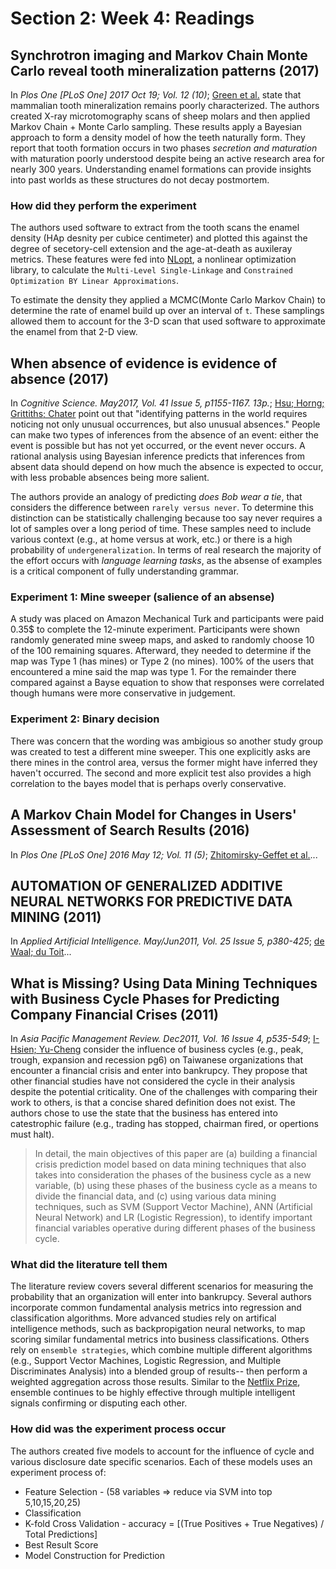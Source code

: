 # Section 2: Week 4: Readings

## Synchrotron imaging and Markov Chain Monte Carlo reveal tooth mineralization patterns (2017)

In _Plos One [PLoS One] 2017 Oct 19; Vol. 12 (10)_; [Green et al.](MonteCarlo_Tooth_Mineralization.pdf) state that mammalian tooth mineralization remains poorly characterized.  The authors created X-ray microtomography scans of sheep molars and then applied Markov Chain + Monte Carlo sampling.  These results apply a Bayesian approach to form a density model of how the teeth naturally form.  They report that tooth formation occurs in two phases _secretion and maturation_ with maturation poorly understood despite being an active research area for nearly 300 years.  Understanding enamel formations can provide insights into past worlds as these structures do not decay postmortem.

### How did they perform the experiment

The authors used software to extract from the tooth scans the enamel density (HAp desnity per cubice centimeter) and plotted this against the degree of secetory-cell extension and the age-at-death as auxileray metrics.  These features were fed into [NLopt](https://nlopt.readthedocs.io/en/latest/), a nonlinear optimization library, to calculate the `Multi-Level Single-Linkage` and `Constrained Optimization BY Linear Approximations`.

To estimate the density they applied a MCMC(Monte Carlo Markov Chain) to determine the rate of enamel build up over an interval of `t`.  These samplings allowed them to account for the 3-D scan that used software to approximate the enamel from that 2-D view.

## When absence of evidence is evidence of absence (2017)

In _Cognitive Science. May2017, Vol. 41 Issue 5, p1155-1167. 13p._; [Hsu; Horng; Grittiths; Chater](Evidence_is_Absence.pdf) point out that "identifying patterns in the world requires noticing not only unusual occurrences, but also unusual absences."  People can make two types of inferences from the absence of an event: either the event is possible but has not yet occurred, or the event never occurs. A rational analysis using Bayesian inference predicts that inferences from absent data should depend on how much the absence is expected to occur, with less probable absences being more salient.

The authors provide an analogy of predicting _does Bob wear a tie_, that considers the difference between `rarely versus never`.  To determine this distinction can be statistically challenging because too say never requires a lot of samples over a long period of time.  These samples need to include various context (e.g., at home versus at work, etc.) or there is a high probability of `undergeneralization`.  In terms of real research the majority of the effort occurs with _language learning tasks_, as the absense of examples is a critical component of fully understanding grammar.

### Experiment 1: Mine sweeper (salience of an absense)

A study was placed on Amazon Mechanical Turk and participants were paid 0.35$ to complete the 12-minute experiment.  Participants were shown randomly generated mine sweep maps, and asked to randomly choose 10 of the 100 remaining squares.  Afterward, they needed to determine if the map was Type 1 (has mines) or Type 2 (no mines).  100% of the users that encountered a mine said the map was type 1.  For the remainder there compared against a Bayse equation to show that responses were correlated though humans were more conservative in judgement.

### Experiment 2: Binary decision

There was concern that the wording was ambigious so another study group was created to test a different mine sweeper.  This one explicitly asks are there mines in the control area, versus the former might have inferred they haven't occurred.  The second and more explicit test also provides a high correlation to the bayes model that is perhaps overly conservative.

## A Markov Chain Model for Changes in Users' Assessment of Search Results (2016)

In _Plos One [PLoS One] 2016 May 12; Vol. 11 (5)_; [Zhitomirsky-Geffet et al.](Markov_Assessment_of_Search_Results.pdf)...

## AUTOMATION OF GENERALIZED ADDITIVE NEURAL NETWORKS FOR PREDICTIVE DATA MINING (2011)

In _Applied Artificial Intelligence. May/Jun2011, Vol. 25 Issue 5, p380-425_; [de Waal; du Toit](Generalized_Additive_NeuralNetworks.pdf)...

## What is Missing? Using Data Mining Techniques with Business Cycle Phases for Predicting Company Financial Crises (2011)

In _Asia Pacific Management Review. Dec2011, Vol. 16 Issue 4, p535-549_; [I-Hsien; Yu-Cheng](DataMining_BusinessCycles.pdf) consider the influence of business cycles (e.g., peak, trough, expansion and recession pg6) on Taiwanese organizations that encounter a financial crisis and enter into bankrupcy.  They propose that other financial studies have not considered the cycle in their analysis despite the potential criticality.  One of the challenges with comparing their work to others, is that a concise shared definition does not exist.  The authors chose to use the state that the business has entered into catestrophic failure (e.g., trading has stopped, chairman fired, or opertions must halt).

> In detail, the main objectives of this paper are (a) building a financial crisis prediction model based on data mining techniques that also takes into consideration the phases of the business cycle as a new variable, (b) using these phases of the business cycle as a means to divide the financial data, and (c) using various data mining techniques, such as SVM
(Support Vector Machine), ANN (Artificial Neural Network) and LR (Logistic Regression), to identify important financial variables operative during different phases of the business
cycle.

### What did the literature tell them

The literature review covers several different scenarios for measuring the probability that an organization will enter into bankrupcy.  Several authors incorporate common fundamental analysis metrics into regression and classification algorithms.  More advanced studies rely on artifical intelligence methods, such as backpropigation neural networks, to map scoring similar fundamental metrics into business classifications.  Others rely on `ensemble strategies`, which combine multiple different algorithms (e.g., Support Vector Machines, Logistic Regression, and Multiple Discriminates Analysis) into a blended group of results-- then perform a weighted aggregation across those results.  Similar to the [Netflix Prize](../Week3_Application/Readings/NetflixPrize2007.pdf), ensemble continues to be highly effective through multiple intelligent signals confirming or disputing each other.

### How did was the experiment process occur

The authors created five models to account for the influence of cycle and various disclosure date specific scenarios.  Each of these models uses an experiment process of:

- Feature Selection - (58 variables => reduce via SVM into top 5,10,15,20,25)
- Classification
- K-fold Cross Validation - accuracy = [(True Positives + True Negatives) / Total Predictions]
- Best Result Score
- Model Construction for Prediction
